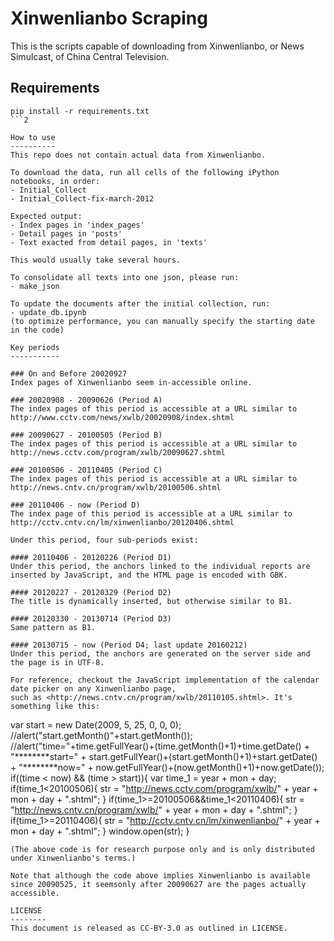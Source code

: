 Xinwenlianbo Scraping
=====================

This is the scripts capable of downloading from Xinwenlianbo, or News Simulcast, of China Central Television.

Requirements
----------
```
pip install -r requirements.txt
```2

How to use
----------
This repo does not contain actual data from Xinwenlianbo.

To download the data, run all cells of the following iPython notebooks, in order:
- Initial_Collect
- Initial_Collect-fix-march-2012

Expected output:
- Index pages in 'index_pages'
- Detail pages in 'posts'
- Text exacted from detail pages, in 'texts'

This would usually take several hours.

To consolidate all texts into one json, please run:
- make_json

To update the documents after the initial collection, run:
- update_db.ipynb
(to optimize performance, you can manually specify the starting date in the code)

Key periods
-----------

### On and Before 20020927
Index pages of Xinwenlianbo seem in-accessible online.

### 20020908 - 20090626 (Period A)
The index pages of this period is accessible at a URL similar to
http://www.cctv.com/news/xwlb/20020908/index.shtml

### 20090627 - 20100505 (Period B)
The index pages of this period is accessible at a URL similar to
http://news.cctv.com/program/xwlb/20090627.shtml

### 20100506 - 20110405 (Period C)
The index pages of this period is accessible at a URL similar to
http://news.cntv.cn/program/xwlb/20100506.shtml

### 20110406 - now (Period D)
The index page of this period is accessible at a URL similar to
http://cctv.cntv.cn/lm/xinwenlianbo/20120406.shtml

Under this period, four sub-periods exist:

#### 20110406 - 20120226 (Period D1)
Under this period, the anchors linked to the individual reports are inserted by JavaScript, and the HTML page is encoded with GBK.

#### 20120227 - 20120329 (Period D2)
The title is dynamically inserted, but otherwise similar to B1.

#### 20120330 - 20130714 (Period D3)
Same pattern as B1.

#### 20130715 - now (Period D4; last update 20160212)
Under this period, the anchors are generated on the server side and the page is in UTF-8.

For reference, checkout the JavaScript implementation of the calendar date picker on any Xinwenlianbo page,
such as <http://news.cntv.cn/program/xwlb/20110105.shtml>. It's something like this:
```
var start = new Date(2009, 5, 25, 0, 0, 0);
//alert("start.getMonth()"+start.getMonth());
//alert("time="+time.getFullYear()+(time.getMonth()+1)+time.getDate() + "********start=" + start.getFullYear()+(start.getMonth()+1)+start.getDate() + "********now=" + now.getFullYear()+(now.getMonth()+1)+now.getDate());
if((time < now) && (time > start)){
var time_1 = year + mon + day;
if(time_1<20100506){
str = "http://news.cctv.com/program/xwlb/" + year + mon + day + ".shtml";
}
if(time_1>=20100506&&time_1<20110406){
str = "http://news.cntv.cn/program/xwlb/" + year + mon + day + ".shtml";
}
if(time_1>=20110406){
str = "http://cctv.cntv.cn/lm/xinwenlianbo/" + year + mon + day + ".shtml";
}
window.open(str);
}
```
(The above code is for research purpose only and is only distributed under Xinwenlianbo's terms.)

Note that although the code above implies Xinwenlianbo is available since 20090525, it seemsonly after 20090627 are the pages actually accessible.

LICENSE
--------
This document is released as CC-BY-3.0 as outlined in LICENSE.

